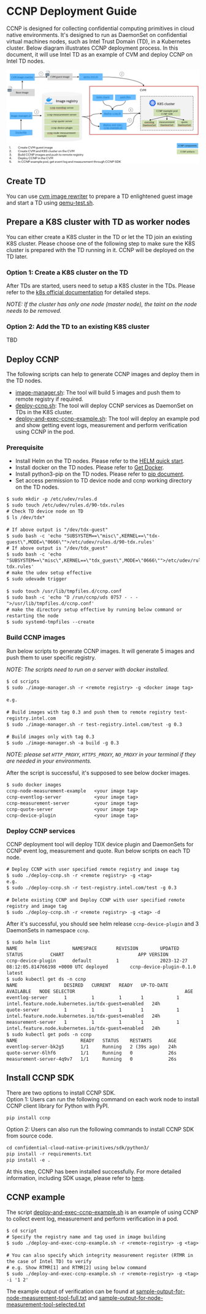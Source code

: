 # CCNP Deployment Guide

CCNP is designed for collecting confidential computing primitives in cloud native environments. It's designed to run as DaemonSet on confidential virtual machines nodes, such as Intel Trust Domain (TD), in a Kubernetes cluster. Below diagram illustrates CCNP deployment process. In this document, it will use Intel TD as an example of CVM and deploy CCNP on Intel TD nodes.

![Deployment diagram](../docs/ccnp-deployment-process.png)


## Create TD

You can use [cvm image rewriter](../tools/cvm-image-rewriter/README.md) to prepare a TD enlightened guest image and start a TD using [qemu-test.sh](../tools/cvm-image-rewriter/qemu-test.sh).

## Prepare a K8S cluster with TD as worker nodes

You can either create a K8S cluster in the TD or let the TD join an existing K8S cluster. Please choose one of the following step to make sure the K8S cluster is prepared with the TD running in it. CCNP will be deployed on the TD later.

### Option 1: Create a K8S cluster on the TD
After TDs are started, users need to setup a K8S cluster in the TDs. Please refer to the [k8s official documentation](https://kubernetes.io/docs/home/) for detailed steps. 

_NOTE: If the cluster has only one node (master node), the taint on the node needs to be removed._

### Option 2: Add the TD to an existing K8S cluster
TBD

## Deploy CCNP

The following scripts can help to generate CCNP images and deploy them in the TD nodes.

- [image-manager.sh](../deployment/script/image-manager.sh): The tool will build 5 images and push them to remote registry if required.
- [deploy-ccnp.sh](../deployment/script/deploy-ccnp.sh): The tool will deploy CCNP services as DaemonSet on TDs in the K8S cluster.
- [deploy-and-exec-ccnp-example.sh](../deployment/script/deploy-and-exec-ccnp-example.sh): The tool will deploy an example pod and show getting event logs, measurement and perform verification using CCNP in the pod.

### Prerequisite
- Install Helm on the TD nodes. Please refer to the [HELM quick start](https://helm.sh/docs/intro/quickstart/).
- Install docker on the TD nodes. Please refer to [Get Docker](https://docs.docker.com/get-docker/).
- Install python3-pip on the TD nodes. Please refer to [pip document](https://pip.pypa.io/en/stable/installation/).
- Set access permission to TD device node and ccnp working directory on the TD nodes.
```
$ sudo mkdir -p /etc/udev/rules.d
$ sudo touch /etc/udev/rules.d/90-tdx.rules
# Check TD device node on TD
$ ls /dev/tdx*

# If above output is "/dev/tdx-guest"
$ sudo bash -c 'echo "SUBSYSTEM==\"misc\",KERNEL==\"tdx-guest\",MODE=\"0666\"">/etc/udev/rules.d/90-tdx.rules'
# If above output is "/dev/tdx_guest"
$ sudo bash -c 'echo "SUBSYSTEM==\"misc\",KERNEL==\"tdx_guest\",MODE=\"0666\"">/etc/udev/rules.d/90-tdx.rules'
# make the udev setup effective
$ sudo udevadm trigger

$ sudo touch /usr/lib/tmpfiles.d/ccnp.conf
$ sudo bash -c 'echo "D /run/ccnp/uds 0757 - - -">/usr/lib/tmpfiles.d/ccnp.conf'
# make the directory setup effective by running below command or restarting the node
$ sudo systemd-tmpfiles --create

```

### Build CCNP images

Run below scripts to generate CCNP images. It will generate 5 images and push them to user specific registry.

_NOTE: The scripts need to run on a server with docker installed._

```
$ cd scripts
$ sudo ./image-manager.sh -r <remote registry> -g <docker image tag>

e.g.

# Build images with tag 0.3 and push them to remote registry test-registry.intel.com
$ sudo ./image-manager.sh -r test-registry.intel.com/test -g 0.3

# Build images only with tag 0.3
$ sudo ./image-manager.sh -a build -g 0.3
```

_NOTE: please set `HTTP_PROXY`, `HTTPS_PROXY`, `NO_PROXY` in your terminal if they are needed in your environments._

After the script is successful, it's supposed to see below docker images.

```
$ sudo docker images
ccnp-node-measurement-example   <your image tag>
ccnp-eventlog-server            <your image tag>
ccnp-measurement-server         <your image tag>
ccnp-quote-server               <your image tag>
ccnp-device-plugin              <your image tag>
```

### Deploy CCNP services
CCNP deployment tool will deploy TDX device plugin and DaemonSets for CCNP event log, measurement and quote.
Run below scripts on each TD node.

```
# Deploy CCNP with user specified remote registry and image tag
$ sudo ./deploy-ccnp.sh -r <remote registry> -g <tag>
e.g.
$ sudo ./deploy-ccnp.sh -r test-registry.intel.com/test -g 0.3

# Delete existing CCNP and Deploy CCNP with user specified remote registry and image tag
$ sudo ./deploy-ccnp.sh -r <remote registry> -g <tag> -d

```

After it's successful, you should see helm release `ccnp-device-plugin` and 3 DaemonSets in namespace `ccnp`.

```
$ sudo helm list
NAME                    NAMESPACE       REVISION        UPDATED                                 STATUS          CHART                           APP VERSION
ccnp-device-plugin      default         1               2023-12-27 08:12:05.814766198 +0000 UTC deployed        ccnp-device-plugin-0.1.0        latest
$ sudo kubectl get ds -n ccnp
NAME                 DESIRED   CURRENT   READY   UP-TO-DATE   AVAILABLE   NODE SELECTOR                                        AGE
eventlog-server      1         1         1       1            1           intel.feature.node.kubernetes.io/tdx-guest=enabled   24h
quote-server         1         1         1       1            1           intel.feature.node.kubernetes.io/tdx-guest=enabled   24h
measurement-server   1         1         1       1            1           intel.feature.node.kubernetes.io/tdx-guest=enabled   24h
$ sudo kubectl get pods -n ccnp
NAME                       READY   STATUS    RESTARTS      AGE
eventlog-server-bk2g5      1/1     Running   2 (39s ago)   24h
quote-server-6lhf6         1/1     Running   0             26s
measurement-server-4q9v7   1/1     Running   0             26s
```

## Install CCNP SDK

There are two options to install CCNP SDK.  
Option 1: Users can run the following command on each work node to install CCNP client library for Python with PyPI.
```
pip install ccnp
```
Option 2: Users can also run the following commands to install CCNP SDK from source code.
```
cd confidential-cloud-native-primitives/sdk/python3/
pip install -r requirements.txt
pip install -e .
```
At this step, CCNP has been installed successfully. For more detailed information, including SDK usage, please refer to [here](https://intel.github.io/confidential-cloud-native-primitives/).


## CCNP example
The script [deploy-and-exec-ccnp-example.sh](../deployment/script/deploy-and-exec-ccnp-example.sh) is an example of using CCNP to collect event log, measurement and perform verification in a pod.
```
$ cd script
# Specify the registry name and tag used in image building
$ sudo ./deploy-and-exec-ccnp-example.sh -r <remote-registry> -g <tag>

# You can also specify which integrity measurement register (RTMR in the case of Intel TD) to verify
# e.g. Show RTMR[1] and RTMR[2] using below command
$ sudo ./deploy-and-exec-ccnp-example.sh -r <remote-registry> -g <tag> -i '1 2'
```

The example output of verification can be found at [sample-output-for-node-measurement-tool-full.txt](../docs/sample-output-for-node-measurement-tool-full.txt) and
[sample-output-for-node-measurement-tool-selected.txt](../docs/sample-output-for-node-measurement-tool-selected.txt)
